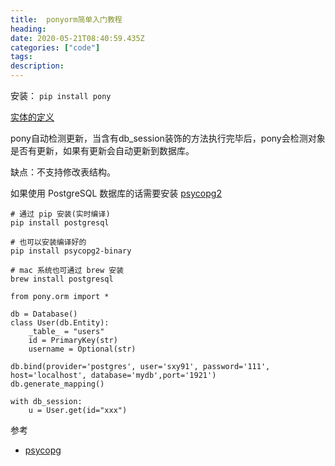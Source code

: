 ```yaml
---
title:  ponyorm简单入门教程
heading: 
date: 2020-05-21T08:40:59.435Z
categories: ["code"]
tags: 
description: 
---
```


安装： `pip install pony`

[实体的定义](https://docs.ponyorm.org/entities.html)

pony自动检测更新，当含有db_session装饰的方法执行完毕后，pony会检测对象是否有更新，如果有更新会自动更新到数据库。

缺点：不支持修改表结构。


如果使用 PostgreSQL 数据库的话需要安装 [psycopg2](https://pypi.org/project/psycopg2/)

```
# 通过 pip 安装(实时编译)
pip install postgresql

# 也可以安装编译好的
pip install psycopg2-binary

# mac 系统也可通过 brew 安装
brew install postgresql
```

```
from pony.orm import *

db = Database()
class User(db.Entity):
	_table_ = "users"
	id = PrimaryKey(str)
	username = Optional(str)

db.bind(provider='postgres', user='sxy91', password='111', host='localhost', database='mydb',port='1921')
db.generate_mapping()

with db_session:
    u = User.get(id="xxx")

```


参考 
- [psycopg](https://www.psycopg.org/docs/)